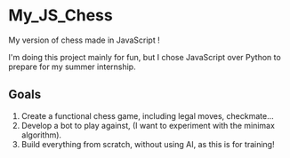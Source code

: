 # My_JS_Chess
My version of chess made in JavaScript !

I'm doing this project mainly for fun, but I chose JavaScript over Python to prepare for my summer internship.

## Goals  
1) Create a functional chess game, including legal moves, checkmate...
2) Develop a bot to play against, (I want to experiment with the minimax algorithm).
3) Build everything from scratch, without using AI, as this is for training!
